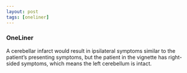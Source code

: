 ```yaml
---
layout: post
tags: [oneliner]
---
```



### OneLiner

A cerebellar infarct would result in ipsilateral symptoms similar to the patient’s presenting symptoms, but the patient in the vignette has right-sided symptoms, which means the left cerebellum is intact.
